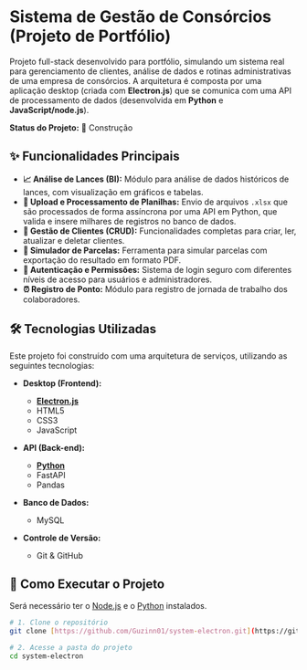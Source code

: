 # Sistema de Gestão de Consórcios (Projeto de Portfólio)

Projeto full-stack desenvolvido para portfólio, simulando um sistema real para gerenciamento de clientes, análise de dados e rotinas administrativas de uma empresa de consórcios. A arquitetura é composta por uma aplicação desktop (criada com **Electron.js**) que se comunica com uma API de processamento de dados (desenvolvida em **Python** e **JavaScript/node.js**).

**Status do Projeto:** 🏁 Construção

## ✨ Funcionalidades Principais

- **📈 Análise de Lances (BI):** Módulo para análise de dados históricos de lances, com visualização em gráficos e tabelas.
- **📂 Upload e Processamento de Planilhas:** Envio de arquivos `.xlsx` que são processados de forma assíncrona por uma API em Python, que valida e insere milhares de registros no banco de dados.
- **👤 Gestão de Clientes (CRUD):** Funcionalidades completas para criar, ler, atualizar e deletar clientes.
- **📄 Simulador de Parcelas:** Ferramenta para simular parcelas com exportação do resultado em formato PDF.
- **🔐 Autenticação e Permissões:** Sistema de login seguro com diferentes níveis de acesso para usuários e administradores.
- **⏰ Registro de Ponto:** Módulo para registro de jornada de trabalho dos colaboradores.

## 🛠️ Tecnologias Utilizadas

Este projeto foi construído com uma arquitetura de serviços, utilizando as seguintes tecnologias:

- **Desktop (Frontend):**

  - [**Electron.js**](https://www.electronjs.org/)
  - HTML5
  - CSS3
  - JavaScript

- **API (Back-end):**

  - [**Python**](https://www.python.org/)
  - FastAPI
  - Pandas

- **Banco de Dados:**

  - MySQL

- **Controle de Versão:**
  - Git & GitHub

## 🚀 Como Executar o Projeto

Será necessário ter o [Node.js](https://nodejs.org/en/) e o [Python](https://www.python.org/downloads/) instalados.

```bash
# 1. Clone o repositório
git clone [https://github.com/Guzinn01/system-electron.git](https://github.com/Guzinn01/system-electron.git)

# 2. Acesse a pasta do projeto
cd system-electron
```
